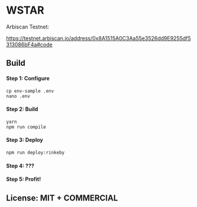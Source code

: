 # WSTAR

Arbiscan Testnet:

https://testnet.arbiscan.io/address/0x8A1515A0C3Aa55e3526dd9E9255df5313086bF4a#code

## Build

#### Step 1: Configure

```
cp env-sample .env
nano .env
```

#### Step 2: Build

```
yarn
npm run compile
```

#### Step 3: Deploy

```
npm run deploy:rinkeby
```

#### Step 4: ???

#### Step 5: Profit!

## License: MIT + COMMERCIAL
